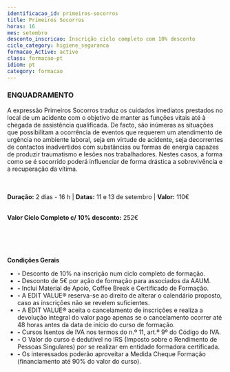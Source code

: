 ```yaml
---
identificacao_id: primeiros-socorros
title: Primeiros Socorros
horas: 16
mes: setembro
desconto_inscricao: Inscrição ciclo completo com 10% desconto
ciclo_category: higiene_seguranca
formacao_Active: active
class: formacao-pt
idiom: pt
category: formacao
---
```


### **ENQUADRAMENTO**
A expressão Primeiros Socorros traduz os cuidados imediatos prestados no local de um acidente com o objetivo de manter as funções vitais até à chegada de assistência qualificada. De facto, são inúmeras as situações que possibilitam a ocorrência de eventos que requerem um atendimento de urgência no ambiente laboral, seja em virtude de acidente, seja decorrentes de contactos inadvertidos com substâncias ou formas de energia capazes de produzir traumatismo e lesões nos trabalhadores. Nestes casos, a forma como se é socorrido poderá influenciar de forma drástica a sobrevivência e a recuperação da vítima. <br><br><br>

 

**Duração:** 2 dias - 16 h  \|  **Datas:** 11 e 13 de setembro  \|  **Valor:** 110€<br><br> 

 

**Valor Ciclo Completo c/ 10% desconto:** 252€<br><br><br><br><br>

**Condições Gerais**

+ **\-** Desconto de 10% na inscrição num ciclo completo de formação.
+ **\-** Desconto de 5€ por ação de formação para associados da AAUM.
+ **\-** Inclui Material de Apoio, Coffee Break e Certificado de Formação.
+ **\-** A EDIT VALUE® reserva-se ao direito de alterar o calendário proposto, caso as inscrições não se revelem suficientes.
+ **\-** A EDIT VALUE® aceita o cancelamento de inscrições e realiza a devolução integral do valor pago apenas se o cancelamento ocorrer até 48 horas antes da data de início do curso de formação.
+ **\-** Cursos Isentos de IVA nos termos do n.º 11, art.º 9º do Código do IVA.
+ **\-** O Valor do curso é dedutível no IRS (Imposto sobre o Rendimento de Pessoas Singulares) por se realizar em entidade formadora certificada.
+ **\-** Os interessados poderão aproveitar a Medida Cheque Formação (financiamento até 90% do valor do curso).
